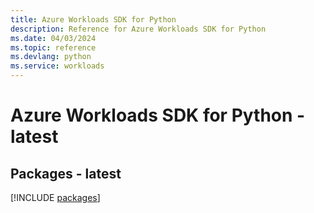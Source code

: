 ```yaml
---
title: Azure Workloads SDK for Python
description: Reference for Azure Workloads SDK for Python
ms.date: 04/03/2024
ms.topic: reference
ms.devlang: python
ms.service: workloads
---
```

# Azure Workloads SDK for Python - latest
## Packages - latest
[!INCLUDE [packages](workloads-index.md)]
